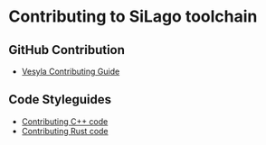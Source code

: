 # Contributing to SiLago toolchain

## GitHub Contribution

- [Vesyla Contributing Guide](./Vesyla/CONTRIBUTING.md)

## Code Styleguides

- [Contributing C++ code](./Styleguides/Style-guide-cpp.md)
- [Contributing Rust code](./Styleguides/Style-guide-rust.md)
